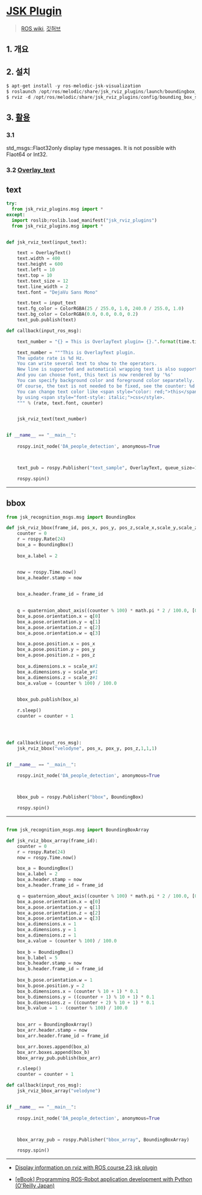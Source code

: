 # [JSK Plugin](https://jsk-visualization.readthedocs.io/en/latest/jsk_rviz_plugins/index.html)

> [ROS wiki](http://wiki.ros.org/jsk_rviz_plugins), [깃허브](https://github.com/jsk-ros-pkg/jsk_visualization)

## 1. 개요 



## 2. 설치 

```python 
$ apt-get install -y ros-melodic-jsk-visualization
$ roslaunch /opt/ros/melodic/share/jsk_rviz_plugins/launch/boundingbox_sample.launch
$ rviz -d /opt/ros/melodic/share/jsk_rviz_plugins/config/bounding_box_sample.rviz #Click "PieChart" or "Plotter2D" 

```

## 3. [활용](https://github.com/jsk-ros-pkg/jsk_visualization/tree/master/jsk_rviz_plugins/samples)

### 3.1 

std_msgs::Flaot32only display type messages. It is not possible with Flaot64 or Int32.

### 3.2 [Overlay_text ](https://github.com/jsk-ros-pkg/jsk_visualization/blob/master/jsk_rviz_plugins/samples/overlay_sample.py)


## text 


```python 
try:
  from jsk_rviz_plugins.msg import *
except:
  import roslib;roslib.load_manifest("jsk_rviz_plugins")
  from jsk_rviz_plugins.msg import *


def jsk_rviz_text(input_text):

    text = OverlayText()
    text.width = 400
    text.height = 600
    text.left = 10
    text.top = 10
    text.text_size = 12
    text.line_width = 2
    text.font = "DejaVu Sans Mono"

    text.text = input_text
    text.fg_color = ColorRGBA(25 / 255.0, 1.0, 240.0 / 255.0, 1.0)
    text.bg_color = ColorRGBA(0.0, 0.0, 0.0, 0.2)
    text_pub.publish(text)

def callback(input_ros_msg):

	text_number = "{} = This is OverlayText plugin= {}.".format(time.time(),2)

	text_number = """This is OverlayText plugin.
	The update rate is %d Hz.
	You can write several text to show to the operators.
	New line is supported and automatical wrapping text is also supported.
	And you can choose font, this text is now rendered by '%s'
	You can specify background color and foreground color separatelly.
	Of course, the text is not needed to be fixed, see the counter: %d.
	You can change text color like <span style="color: red;">this</span>
	by using <span style="font-style: italic;">css</style>.
  	""" % (rate, text.font, counter)


    jsk_rviz_text(text_number)


if __name__ == "__main__":
    
    rospy.init_node('DA_people_detection', anonymous=True



    text_pub = rospy.Publisher("text_sample", OverlayText, queue_size=1)

    rospy.spin()
```


---

## bbox 

```python 
from jsk_recognition_msgs.msg import BoundingBox

def jsk_rviz_bbox(frame_id, pos_x, pos_y, pos_z,scale_x,scale_y,scale_z ):
    counter = 0
    r = rospy.Rate(24)
    box_a = BoundingBox()
    
    box_a.label = 2


    now = rospy.Time.now()
    box_a.header.stamp = now

    
    box_a.header.frame_id = frame_id

    
    q = quaternion_about_axis((counter % 100) * math.pi * 2 / 100.0, [0, 0, 1])
    box_a.pose.orientation.x = q[0]
    box_a.pose.orientation.y = q[1]
    box_a.pose.orientation.z = q[2]
    box_a.pose.orientation.w = q[3]

    box_a.pose.position.x = pos_x
    box_a.pose.position.y = pos_y
    box_a.pose.position.z = pos_z
    
    box_a.dimensions.x = scale_x#1
    box_a.dimensions.y = scale_y#1
    box_a.dimensions.z = scale_z#1
    box_a.value = (counter % 100) / 100.0
    

    bbox_pub.publish(box_a)

    r.sleep()
    counter = counter + 1




def callback(input_ros_msg):
    jsk_rviz_bbox("velodyne", pos_x, pox_y, pos_z,1,1,1)


if __name__ == "__main__":
    
    rospy.init_node('DA_people_detection', anonymous=True



    bbox_pub = rospy.Publisher("bbox", BoundingBox)

    rospy.spin()

```


----

```python 

from jsk_recognition_msgs.msg import BoundingBoxArray

def jsk_rviz_bbox_array(frame_id):
    counter = 0
    r = rospy.Rate(24)
    now = rospy.Time.now()

    box_a = BoundingBox()    
    box_a.label = 2    
    box_a.header.stamp = now    
    box_a.header.frame_id = frame_id

    q = quaternion_about_axis((counter % 100) * math.pi * 2 / 100.0, [0, 0, 1])
    box_a.pose.orientation.x = q[0]
    box_a.pose.orientation.y = q[1]
    box_a.pose.orientation.z = q[2]
    box_a.pose.orientation.w = q[3]
    box_a.dimensions.x = 1
    box_a.dimensions.y = 1
    box_a.dimensions.z = 1
    box_a.value = (counter % 100) / 100.0
            
    box_b = BoundingBox()
    box_b.label = 5
    box_b.header.stamp = now    
    box_b.header.frame_id = frame_id
    
    box_b.pose.orientation.w = 1
    box_b.pose.position.y = 2
    box_b.dimensions.x = (counter % 10 + 1) * 0.1
    box_b.dimensions.y = ((counter + 1) % 10 + 1) * 0.1
    box_b.dimensions.z = ((counter + 2) % 10 + 1) * 0.1
    box_b.value = 1 - (counter % 100) / 100.0
    

    box_arr = BoundingBoxArray()
    box_arr.header.stamp = now
    box_arr.header.frame_id = frame_id

    box_arr.boxes.append(box_a)
    box_arr.boxes.append(box_b)
    bbox_array_pub.publish(box_arr)

    r.sleep()
    counter = counter + 1

def callback(input_ros_msg):
    jsk_rviz_bbox_array("velodyne")


if __name__ == "__main__":
    
    rospy.init_node('DA_people_detection', anonymous=True



    bbox_array_pub = rospy.Publisher("bbox_array", BoundingBoxArray)

    rospy.spin()

```












---

- [Display information on rviz with ROS course 23 jsk plugin](https://qiita.com/srs/items/96d1facf8ddfb56d97a4)

- [[eBook] Programming ROS-Robot application development with Python (O'Reilly Japan)](https://myenigma.hatenablog.com/entry/2015/10/30/223023)
